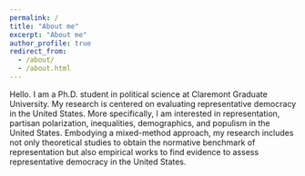 ```yaml
---
permalink: /
title: "About me"
excerpt: "About me"
author_profile: true
redirect_from: 
  - /about/
  - /about.html
---
```


Hello. I am a Ph.D. student in political science at Claremont Graduate University. My research is centered on evaluating representative democracy in the United States. More specifically, I am interested in representation, partisan polarization, inequalities, demographics, and populism in the United States. Embodying a mixed-method approach, my research includes not only theoretical studies to obtain the normative benchmark of representation but also empirical works to find evidence to assess representative democracy in the United States.

